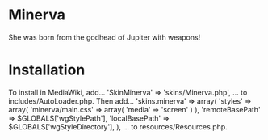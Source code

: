 Minerva
=======

 She was born from the godhead of Jupiter with weapons!
 
Installation
============

To install in MediaWiki, add...
'SkinMinerva' => 'skins/Minerva.php',
... to includes/AutoLoader.php.
Then add...
'skins.minerva' => array(
	'styles' => array( 'minerva/main.css' => array( 'media' => 'screen' ) ),
	'remoteBasePath' => $GLOBALS['wgStylePath'],
	'localBasePath' => $GLOBALS['wgStyleDirectory'],
),
... to resources/Resources.php.
